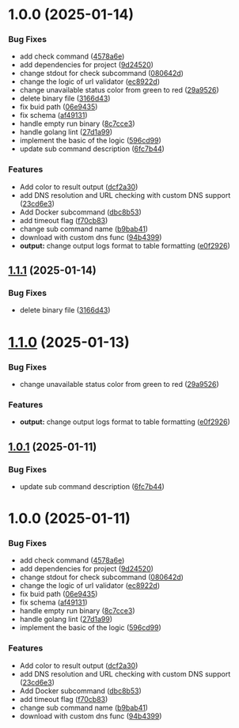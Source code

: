 # 1.0.0 (2025-01-14)


### Bug Fixes

* add check command ([4578a6e](https://github.com/shayan0v0n/403Unlocker-cli/commit/4578a6ec176a40a2ebb374331b3dbd8afbad501c))
* add dependencies for project ([9d24520](https://github.com/shayan0v0n/403Unlocker-cli/commit/9d24520ac299eb74c7bc962cfde716c4699fb091))
* change stdout for check subcommand ([080642d](https://github.com/shayan0v0n/403Unlocker-cli/commit/080642d8f997eb809f137a92f679392269c0386b))
* change the logic of url validator ([ec8922d](https://github.com/shayan0v0n/403Unlocker-cli/commit/ec8922d61367973b74c76a7454bc8688577fac14))
* change unavailable status color from green to red ([29a9526](https://github.com/shayan0v0n/403Unlocker-cli/commit/29a9526599bdd097f565b3d8cf32498ac3fce3d4))
* delete binary file ([3166d43](https://github.com/shayan0v0n/403Unlocker-cli/commit/3166d436c6422f629a1b10d2fddda8b72ac6092e))
* fix buid path ([06e9435](https://github.com/shayan0v0n/403Unlocker-cli/commit/06e9435f8b741bbd82abca0ff82d07d33bc01bd9))
* fix schema ([af49131](https://github.com/shayan0v0n/403Unlocker-cli/commit/af49131e0c01e6514bbb0a5cff7dacfcf1a95c12))
* handle empty run binary ([8c7cce3](https://github.com/shayan0v0n/403Unlocker-cli/commit/8c7cce3dd224a89c58efc5a9c90f2c3740cc5ca2))
* handle golang lint ([27d1a99](https://github.com/shayan0v0n/403Unlocker-cli/commit/27d1a99ea6a6fdcf37c3ce51940dfbdf7d98c8bb))
* implement the basic of the logic ([596cd99](https://github.com/shayan0v0n/403Unlocker-cli/commit/596cd997b083ba91195c6d086ffcc4864f42d4a0))
* update sub command description ([6fc7b44](https://github.com/shayan0v0n/403Unlocker-cli/commit/6fc7b44f1c19dbb7d65df25baf20b42a25dd8104))


### Features

* Add color to result output ([dcf2a30](https://github.com/shayan0v0n/403Unlocker-cli/commit/dcf2a303ce8b293138319f305bd66f0adcd9395e))
* add DNS resolution and URL checking with custom DNS support ([23cd6e3](https://github.com/shayan0v0n/403Unlocker-cli/commit/23cd6e3f3a85d74024a6f6f6a9d444777e9ac021))
* Add Docker subcommand ([dbc8b53](https://github.com/shayan0v0n/403Unlocker-cli/commit/dbc8b5316329d4a8a350d79897972dc9e1013d77))
* add timeout flag ([f70cb83](https://github.com/shayan0v0n/403Unlocker-cli/commit/f70cb838ed33ab24e7d855fb69b1ffe3e2b33695))
* change sub command name ([b9bab41](https://github.com/shayan0v0n/403Unlocker-cli/commit/b9bab417f9fd8adcc18ef7828628fa0b4eb08d68))
* download with custom dns func ([94b4399](https://github.com/shayan0v0n/403Unlocker-cli/commit/94b4399c4138e797d1acd2e96e12b0b280f64fbb))
* **output:** change output logs format to table formatting ([e0f2926](https://github.com/shayan0v0n/403Unlocker-cli/commit/e0f29265856ba2c7447438e68bc63a98a23a0405))

## [1.1.1](https://github.com/403unlocker/403Unlocker-cli/compare/1.1.0...1.1.1) (2025-01-14)


### Bug Fixes

* delete binary file ([3166d43](https://github.com/403unlocker/403Unlocker-cli/commit/3166d436c6422f629a1b10d2fddda8b72ac6092e))

# [1.1.0](https://github.com/403unlocker/403Unlocker-cli/compare/1.0.1...1.1.0) (2025-01-13)


### Bug Fixes

* change unavailable status color from green to red ([29a9526](https://github.com/403unlocker/403Unlocker-cli/commit/29a9526599bdd097f565b3d8cf32498ac3fce3d4))


### Features

* **output:** change output logs format to table formatting ([e0f2926](https://github.com/403unlocker/403Unlocker-cli/commit/e0f29265856ba2c7447438e68bc63a98a23a0405))

## [1.0.1](https://github.com/403unlocker/403Unlocker-cli/compare/1.0.0...1.0.1) (2025-01-11)


### Bug Fixes

* update sub command description ([6fc7b44](https://github.com/403unlocker/403Unlocker-cli/commit/6fc7b44f1c19dbb7d65df25baf20b42a25dd8104))

# 1.0.0 (2025-01-11)


### Bug Fixes

* add check command ([4578a6e](https://github.com/403unlocker/403Unlocker-cli/commit/4578a6ec176a40a2ebb374331b3dbd8afbad501c))
* add dependencies for project ([9d24520](https://github.com/403unlocker/403Unlocker-cli/commit/9d24520ac299eb74c7bc962cfde716c4699fb091))
* change stdout for check subcommand ([080642d](https://github.com/403unlocker/403Unlocker-cli/commit/080642d8f997eb809f137a92f679392269c0386b))
* change the logic of url validator ([ec8922d](https://github.com/403unlocker/403Unlocker-cli/commit/ec8922d61367973b74c76a7454bc8688577fac14))
* fix buid path ([06e9435](https://github.com/403unlocker/403Unlocker-cli/commit/06e9435f8b741bbd82abca0ff82d07d33bc01bd9))
* fix schema ([af49131](https://github.com/403unlocker/403Unlocker-cli/commit/af49131e0c01e6514bbb0a5cff7dacfcf1a95c12))
* handle empty run binary ([8c7cce3](https://github.com/403unlocker/403Unlocker-cli/commit/8c7cce3dd224a89c58efc5a9c90f2c3740cc5ca2))
* handle golang lint ([27d1a99](https://github.com/403unlocker/403Unlocker-cli/commit/27d1a99ea6a6fdcf37c3ce51940dfbdf7d98c8bb))
* implement the basic of the logic ([596cd99](https://github.com/403unlocker/403Unlocker-cli/commit/596cd997b083ba91195c6d086ffcc4864f42d4a0))


### Features

* Add color to result output ([dcf2a30](https://github.com/403unlocker/403Unlocker-cli/commit/dcf2a303ce8b293138319f305bd66f0adcd9395e))
* add DNS resolution and URL checking with custom DNS support ([23cd6e3](https://github.com/403unlocker/403Unlocker-cli/commit/23cd6e3f3a85d74024a6f6f6a9d444777e9ac021))
* Add Docker subcommand ([dbc8b53](https://github.com/403unlocker/403Unlocker-cli/commit/dbc8b5316329d4a8a350d79897972dc9e1013d77))
* add timeout flag ([f70cb83](https://github.com/403unlocker/403Unlocker-cli/commit/f70cb838ed33ab24e7d855fb69b1ffe3e2b33695))
* change sub command name ([b9bab41](https://github.com/403unlocker/403Unlocker-cli/commit/b9bab417f9fd8adcc18ef7828628fa0b4eb08d68))
* download with custom dns func ([94b4399](https://github.com/403unlocker/403Unlocker-cli/commit/94b4399c4138e797d1acd2e96e12b0b280f64fbb))
